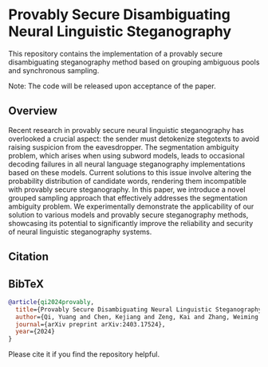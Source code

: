 # Provably Secure Disambiguating Neural Linguistic Steganography

This repository contains the implementation of a provably secure disambiguating steganography method based on grouping ambiguous pools and synchronous sampling.

Note: The code will be released upon acceptance of the paper.

## Overview
Recent research in provably secure neural linguistic steganography has overlooked a crucial aspect: the sender must detokenize stegotexts to avoid raising suspicion from the eavesdropper. The segmentation ambiguity problem, which arises when using subword models, leads to occasional decoding failures in all neural language steganography implementations based on these models. Current solutions to this issue involve altering the probability distribution of candidate words, rendering them incompatible with provably secure steganography. In this paper, we introduce a novel grouped sampling approach that effectively addresses the segmentation ambiguity problem. We experimentally demonstrate the applicability of our solution to various models and provably secure steganography methods, showcasing its potential to significantly improve the reliability and security of neural linguistic steganography systems.

## Citation

## BibTeX

```bibtex
@article{qi2024provably,
  title={Provably Secure Disambiguating Neural Linguistic Steganography},
  author={Qi, Yuang and Chen, Kejiang and Zeng, Kai and Zhang, Weiming and Yu, Nenghai},
  journal={arXiv preprint arXiv:2403.17524},
  year={2024}
}
```
Please cite it if you find the repository helpful.
